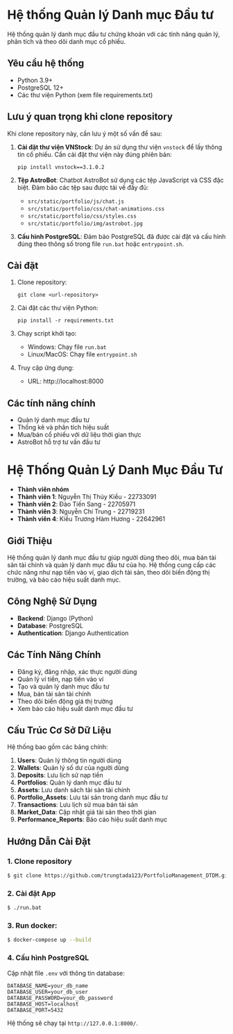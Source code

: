 # Hệ thống Quản lý Danh mục Đầu tư

Hệ thống quản lý danh mục đầu tư chứng khoán với các tính năng quản lý, phân tích và theo dõi danh mục cổ phiếu.

## Yêu cầu hệ thống

- Python 3.9+ 
- PostgreSQL 12+
- Các thư viện Python (xem file requirements.txt)

## Lưu ý quan trọng khi clone repository

Khi clone repository này, cần lưu ý một số vấn đề sau:

1. **Cài đặt thư viện VNStock**: Dự án sử dụng thư viện `vnstock` để lấy thông tin cổ phiếu. Cần cài đặt thư viện này đúng phiên bản:
   ```
   pip install vnstock==3.1.0.2
   ```

2. **Tệp AstroBot**: Chatbot AstroBot sử dụng các tệp JavaScript và CSS đặc biệt. Đảm bảo các tệp sau được tải về đầy đủ:
   - `src/static/portfolio/js/chat.js`
   - `src/static/portfolio/css/chat-animations.css` 
   - `src/static/portfolio/css/styles.css`
   - `src/static/portfolio/img/astrobot.jpg`

3. **Cấu hình PostgreSQL**: Đảm bảo PostgreSQL đã được cài đặt và cấu hình đúng theo thông số trong file `run.bat` hoặc `entrypoint.sh`.

## Cài đặt

1. Clone repository:
   ```
   git clone <url-repository>
   ```

2. Cài đặt các thư viện Python:
   ```
   pip install -r requirements.txt
   ```

3. Chạy script khởi tạo:
   - Windows: Chạy file `run.bat`
   - Linux/MacOS: Chạy file `entrypoint.sh`

4. Truy cập ứng dụng:
   - URL: http://localhost:8000

## Các tính năng chính

- Quản lý danh mục đầu tư
- Thống kê và phân tích hiệu suất
- Mua/bán cổ phiếu với dữ liệu thời gian thực
- AstroBot hỗ trợ tư vấn đầu tư

# Hệ Thống Quản Lý Danh Mục Đầu Tư

- **Thành viên nhóm**
- **Thành viên 1**: Nguyễn Thị Thúy Kiều - 22733091
- **Thành viên 2**: Đào Tiến Sang - 22705971
- **Thành viên 3**: Nguyễn Chí Trung - 22719231
- **Thành viên 4**: Kiều Trương Hàm Hương - 22642961


## Giới Thiệu
Hệ thống quản lý danh mục đầu tư giúp người dùng theo dõi, mua bán tài sản tài chính và quản lý danh mục đầu tư của họ. Hệ thống cung cấp các chức năng như nạp tiền vào ví, giao dịch tài sản, theo dõi biến động thị trường, và báo cáo hiệu suất danh mục.

## Công Nghệ Sử Dụng
- **Backend**: Django (Python)
- **Database**: PostgreSQL
- **Authentication**: Django Authentication

## Các Tính Năng Chính
- Đăng ký, đăng nhập, xác thực người dùng
- Quản lý ví tiền, nạp tiền vào ví
- Tạo và quản lý danh mục đầu tư
- Mua, bán tài sản tài chính
- Theo dõi biến động giá thị trường
- Xem báo cáo hiệu suất danh mục đầu tư

## Cấu Trúc Cơ Sở Dữ Liệu
Hệ thống bao gồm các bảng chính:

1. **Users**: Quản lý thông tin người dùng
2. **Wallets**: Quản lý số dư của người dùng
3. **Deposits**: Lưu lịch sử nạp tiền
4. **Portfolios**: Quản lý danh mục đầu tư
5. **Assets**: Lưu danh sách tài sản tài chính
6. **Portfolio_Assets**: Lưu tài sản trong danh mục đầu tư
7. **Transactions**: Lưu lịch sử mua bán tài sản
8. **Market_Data**: Cập nhật giá tài sản theo thời gian
9. **Performance_Reports**: Báo cáo hiệu suất danh mục

## Hướng Dẫn Cài Đặt
### 1. Clone repository
```bash
$ git clone https://github.com/trungtada123/PortfolioManagement_DTDM.git
```
### 2. Cài đặt App
```bash
$ ./run.bat
```

### 3. Run docker:
```bash
$ docker-compose up --build
```
### 4. Cấu hình PostgreSQL
Cập nhật file `.env` với thông tin database:
```
DATABASE_NAME=your_db_name
DATABASE_USER=your_db_user
DATABASE_PASSWORD=your_db_password
DATABASE_HOST=localhost
DATABASE_PORT=5432
```
Hệ thống sẽ chạy tại `http://127.0.0.1:8000/`.

